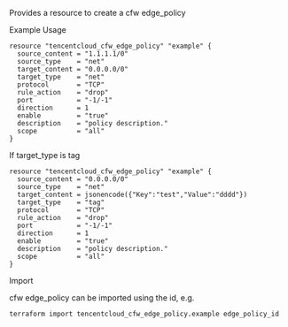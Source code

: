 Provides a resource to create a cfw edge_policy

Example Usage

```hcl
resource "tencentcloud_cfw_edge_policy" "example" {
  source_content = "1.1.1.1/0"
  source_type    = "net"
  target_content = "0.0.0.0/0"
  target_type    = "net"
  protocol       = "TCP"
  rule_action    = "drop"
  port           = "-1/-1"
  direction      = 1
  enable         = "true"
  description    = "policy description."
  scope          = "all"
}
```

If target_type is tag

```hcl
resource "tencentcloud_cfw_edge_policy" "example" {
  source_content = "0.0.0.0/0"
  source_type    = "net"
  target_content = jsonencode({"Key":"test","Value":"dddd"})
  target_type    = "tag"
  protocol       = "TCP"
  rule_action    = "drop"
  port           = "-1/-1"
  direction      = 1
  enable         = "true"
  description    = "policy description."
  scope          = "all"
}
```

Import

cfw edge_policy can be imported using the id, e.g.

```
terraform import tencentcloud_cfw_edge_policy.example edge_policy_id
```